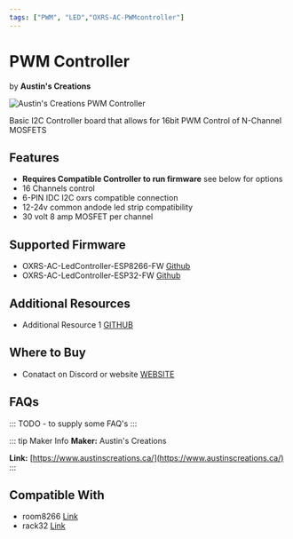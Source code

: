 ```yaml
---
tags: ["PWM", "LED","OXRS-AC-PWMcontroller"]
---
```

# PWM Controller
<p class="maker">by <b>Austin's Creations</b></p>

<!-- Board Image -->
![Austin's Creations PWM Controller](/images/oxrs-pwm-controller.jpg)

<!-- Board Description -->
Basic I2C Controller board that allows for 16bit PWM Control of N-Channel MOSFETS

## Features
- **Requires Compatible Controller to run firmware** see below for options
- 16 Channels control
- 6-PIN IDC I2C oxrs compatible connection
- 12-24v common andode led strip compatibility
- 30 volt 8 amp MOSFET per channel

## Supported Firmware
- OXRS-AC-LedController-ESP8266-FW [Github](https://github.com/austinscreations/OXRS-AC-LedController-ESP8266-FW)
- OXRS-AC-LedController-ESP32-FW  [Github](https://github.com/austinscreations/OXRS-AC-LedController-ESP32-FW)

## Additional Resources
- Additional Resource 1 [GITHUB](https://github.com/austinscreations/PWM-LED-Controller)

## Where to Buy
- Conatact on Discord or website [WEBSITE](https://www.austinscreations.ca/)

## FAQs
:::
TODO - to supply some FAQ's
:::

::: tip Maker Info
**Maker:** Austin's Creations

**Link:** [https://www.austinscreations.ca/](https://www.austinscreations.ca/)
:::

## Compatible With
- room8266 [Link](https://oxrs.io/docs/hardware/controllers/room8266.html)
- rack32  [Link](https://oxrs.io/docs/hardware/controllers/rack32.html)
